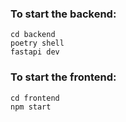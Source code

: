 ### To start the backend:

```
cd backend
poetry shell
fastapi dev
```

### To start the frontend:

```
cd frontend
npm start
```